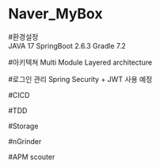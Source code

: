 # Naver_MyBox

#환경설정 \
JAVA 17
SpringBoot 2.6.3
Gradle 7.2

#아키텍쳐
Multi Module
Layered architecture

#로그인 관리
Spring Security + JWT 사용 예정

#CICD

#TDD

#Storage

#nGrinder

#APM
scouter
